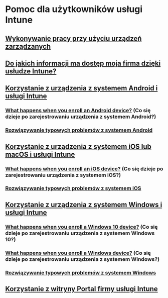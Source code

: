 # Pomoc dla użytkowników usługi Intune
## [Wykonywanie pracy przy użyciu urządzeń zarządzanych](use-managed-devices-to-get-work-done.md)
## [Do jakich informacji ma dostęp moja firma dzięki usłudze Intune?](what-info-can-your-company-see-when-you-enroll-your-device-in-intune.md)
## [Korzystanie z urządzenia z systemem Android i usługi Intune](using-your-android-device-with-intune.md)
### [What happens when you enroll an Android device?](what-happens-if-you-install-the-company-portal-app-and-enroll-your-device-in-intune-android.md) (Co się dzieje po zarejestrowaniu urządzenia z systemem Android?)
### [Rozwiązywanie typowych problemów z systemem Android](troubleshoot-your-device-android.md)
## [Korzystanie z urządzenia z systemem iOS lub macOS i usługi Intune](using-your-iOS-or-macOS-device-with-intune.md)
### [What happens when you enroll an iOS device?](what-happens-if-you-install-the-company-portal-app-and-enroll-your-device-in-intune-ios.md) (Co się dzieje po zarejestrowaniu urządzenia z systemem iOS?)
### [Rozwiązywanie typowych problemów z systemem iOS](troubleshoot-your-device-iOS.md)
## [Korzystanie z urządzenia z systemem Windows i usługi Intune](using-your-windows-device-with-intune.md)
### [What happens when you enroll a Windows 10 device?](what-happens-if-you-install-the-company-portal-app-and-enroll-your-device-in-intune-windows10.md) (Co się dzieje po zarejestrowaniu urządzenia z systemem Windows 10?)
### [What happens when you enroll a Windows device?](what-happens-if-you-install-the-company-portal-app-and-enroll-your-device-in-intune-windows.md) (Co się dzieje po zarejestrowaniu urządzenia z systemem Windows?)
### [Rozwiązywanie typowych problemów z systemem Windows](troubleshoot-your-device-windows.md)
## [Korzystanie z witryny Portal firmy usługi Intune](using-the-intune-company-portal-website.md)


<!--HONumber=Feb17_HO3-->


